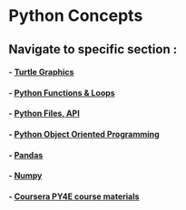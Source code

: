 # Python Concepts

## Navigate to specific section :
#### - [Turtle Graphics]()
#### - [Python Functions & Loops]()
#### - [Python Files, API]()
#### - [Python Object Oriented Programming]()
#### - [Pandas]()
#### - [Numpy]()
#### - [Coursera PY4E course materials]()